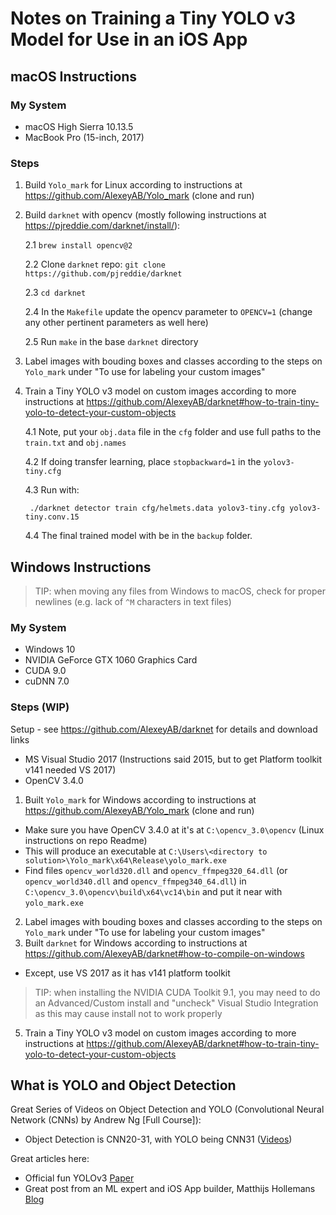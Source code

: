 # Notes on Training a Tiny YOLO v3 Model for Use in an iOS App



## macOS Instructions

### My System
* macOS High Sierra 10.13.5
* MacBook Pro (15-inch, 2017)

### Steps

1.  Build `Yolo_mark` for Linux according to instructions at https://github.com/AlexeyAB/Yolo_mark (clone and run)

2. Build `darknet` with opencv (mostly following instructions at https://pjreddie.com/darknet/install/):

    2.1  `brew install opencv@2`
    
    2.2  Clone `darknet` repo:  `git clone https://github.com/pjreddie/darknet`
    
    2.3  `cd darknet`
    
    2.4  In the `Makefile` update the opencv parameter to `OPENCV=1` (change any other pertinent parameters as well here)
    
    2.5  Run `make` in the base `darknet` directory

3. Label images with bouding boxes and classes according to the steps on `Yolo_mark` under "To use for labeling your custom images"

4. Train a Tiny YOLO v3 model on custom images according to more instructions at https://github.com/AlexeyAB/darknet#how-to-train-tiny-yolo-to-detect-your-custom-objects

    4.1 Note, put your `obj.data` file in the `cfg` folder and use full paths to the `train.txt` and `obj.names`

    4.2 If doing transfer learning, place `stopbackward=1` in the `yolov3-tiny.cfg`

    4.3 Run with:

        ./darknet detector train cfg/helmets.data yolov3-tiny.cfg yolov3-tiny.conv.15
    
    4.4 The final trained model with be in the `backup` folder.

## Windows Instructions

> TIP:  when moving any files from Windows to macOS, check for proper newlines (e.g. lack of `^M` characters in text files)

### My System
* Windows 10
* NVIDIA GeForce GTX 1060 Graphics Card
* CUDA 9.0
* cuDNN 7.0

### Steps (WIP)

Setup - see https://github.com/AlexeyAB/darknet for details and download links
* MS Visual Studio 2017 (Instructions said 2015, but to get Platform toolkit v141 needed VS 2017)
* OpenCV 3.4.0

1.  Built `Yolo_mark` for Windows according to instructions at https://github.com/AlexeyAB/Yolo_mark (clone and run)
  * Make sure you have OpenCV 3.4.0 at it's at `C:\opencv_3.0\opencv` (Linux instructions on repo Readme)
  * This will produce an executable at `C:\Users\<directory to solution>\Yolo_mark\x64\Release\yolo_mark.exe`
  * Find files `opencv_world320.dll` and `opencv_ffmpeg320_64.dll` (or `opencv_world340.dll` and `opencv_ffmpeg340_64.dll`) in `C:\opencv_3.0\opencv\build\x64\vc14\bin` and put it near with `yolo_mark.exe`
2.  Label images with bouding boxes and classes according to the steps on `Yolo_mark` under "To use for labeling your custom images"
3.  Built `darknet` for Windows according to instructions at https://github.com/AlexeyAB/darknet#how-to-compile-on-windows
  * Except, use VS 2017 as it has v141 platform toolkit
  > TIP:  when installing the NVIDIA CUDA Toolkit 9.1, you may need to do an Advanced/Custom install and "uncheck" Visual Studio Integration as this may cause install not to work properly
5.  Train a Tiny YOLO v3 model on custom images according to more instructions at https://github.com/AlexeyAB/darknet#how-to-train-tiny-yolo-to-detect-your-custom-objects

## What is YOLO and Object Detection

Great Series of Videos on Object Detection and YOLO (Convolutional Neural Network (CNNs) by Andrew Ng [Full Course]):
  * Object Detection is CNN20-31, with YOLO being CNN31 ([Videos](https://www.youtube.com/watch?v=Z91YCMvxdo0&list=PLBAGcD3siRDjBU8sKRk0zX9pMz9qeVxud))

Great articles here:
  * Official fun YOLOv3 [Paper](https://pjreddie.com/media/files/papers/YOLOv3.pdf)
  * Great post from an ML expert and iOS App builder, Matthijs Hollemans [Blog](http://machinethink.net/blog/object-detection-with-yolo/)
